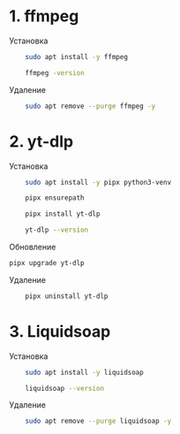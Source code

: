 # 1. ffmpeg

Установка

```bash
    sudo apt install -y ffmpeg

    ffmpeg -version
```

Удаление

```bash
    sudo apt remove --purge ffmpeg -y
```

# 2. yt-dlp

Установка

```bash
    sudo apt install -y pipx python3-venv

    pipx ensurepath

    pipx install yt-dlp

    yt-dlp --version
```

Обновление

```bash
pipx upgrade yt-dlp
```

Удаление

```bash
    pipx uninstall yt-dlp
```

# 3. Liquidsoap

Установка

```bash
    sudo apt install -y liquidsoap

    liquidsoap --version
```

Удаление

```bash
    sudo apt remove --purge liquidsoap -y
```
